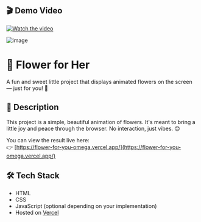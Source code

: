 ## 🎬 Demo Video

[![Watch the video](https://img.youtube.com/vi/XXXXXXXXX/hqdefault.jpg)](https://www.youtube.com/watch?v=XXXXXXXXX)


![image](https://github.com/user-attachments/assets/7794aade-d481-4b0c-a472-8363c7800023)

# 🌸 Flower for Her

A fun and sweet little project that displays animated flowers on the screen — just for you! 💐

## 🌼 Description

This project is a simple, beautiful animation of flowers. It's meant to bring a little joy and peace through the browser. No interaction, just vibes. 😊

You can view the result live here:  
👉 [https://flower-for-you-omega.vercel.app/](https://flower-for-you-omega.vercel.app/)

## 🛠️ Tech Stack

- HTML
- CSS
- JavaScript (optional depending on your implementation)
- Hosted on [Vercel](https://vercel.com)

